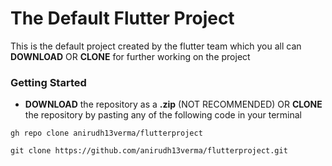 # The Default Flutter Project

This is the default project created by the flutter team which you all can **DOWNLOAD** OR **CLONE** for further working on the project

### Getting Started

- **DOWNLOAD** the repository as a **.zip** (NOT RECOMMENDED) OR **CLONE** the repository by pasting any of the following code in your terminal

```git
gh repo clone anirudh13verma/flutterproject

git clone https://github.com/anirudh13verma/flutterproject.git
```



